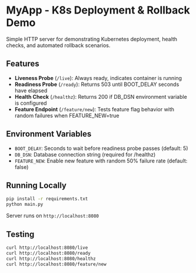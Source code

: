 # MyApp - K8s Deployment & Rollback Demo

Simple HTTP server for demonstrating Kubernetes deployment, health checks, and automated rollback scenarios.

## Features

- **Liveness Probe** (`/live`): Always ready, indicates container is running
- **Readiness Probe** (`/ready`): Returns 503 until BOOT_DELAY seconds have elapsed
- **Health Check** (`/healthz`): Returns 200 if DB_DSN environment variable is configured
- **Feature Endpoint** (`/feature/new`): Tests feature flag behavior with random failures when FEATURE_NEW=true

## Environment Variables

- `BOOT_DELAY`: Seconds to wait before readiness probe passes (default: 5)
- `DB_DSN`: Database connection string (required for /healthz)
- `FEATURE_NEW`: Enable new feature with random 50% failure rate (default: false)

## Running Locally

```bash
pip install -r requirements.txt
python main.py
```

Server runs on `http://localhost:8080`

## Testing

```bash
curl http://localhost:8080/live
curl http://localhost:8080/ready
curl http://localhost:8080/healthz
curl http://localhost:8080/feature/new
```
